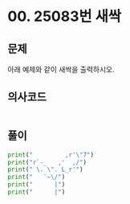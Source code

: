 # 00. 25083번 새싹
## 문제
아래 예제와 같이 새싹을 출력하시오.
## 의사코드
```

```

## 풀이
```python
print("         ,r'\"7")
print("r`-_   ,'  ,/")
print(" \. \". L_r'")
print("   `~\/")
print("      |")
print("      |")
```
